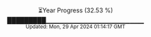 <p align="center">
⏳Year Progress (32.53 %) <br>
█████████▁▁▁▁▁▁▁▁▁▁▁▁▁▁▁▁▁▁▁▁▁ <br>
<sub>Updated: Mon, 29 Apr 2024 01:14:17 GMT</sub>
</p>

